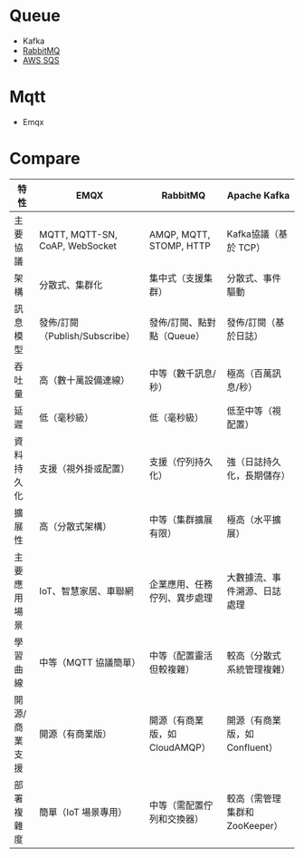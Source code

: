 # Queue

* Kafka
* [RabbitMQ](rabbitmq/readme.md)
* [AWS SQS](../paas/aws/service/sqs.md)

# Mqtt

* Emqx

# Compare

| 特性      | 	EMQX                          | 	RabbitMQ               | 	Apache Kafka        |
|---------|--------------------------------|-------------------------|----------------------|
| 主要協議    | MQTT, MQTT-SN, CoAP, WebSocket | AMQP, MQTT, STOMP, HTTP | Kafka協議（基於 TCP）      |
| 架構      | 分散式、集群化                        | 集中式（支援集群）               | 分散式、事件驅動             |
| 訊息模型    | 發佈/訂閱（Publish/Subscribe）       | 發佈/訂閱、點對點（Queue）        | 發佈/訂閱（基於日誌）          |
| 吞吐量     | 高（數十萬設備連線）                     | 中等（數千訊息/秒）              | 極高（百萬訊息/秒）           |
| 延遲      | 低（毫秒級）                         | 低（毫秒級）                  | 低至中等（視配置）            |
| 資料持久化   | 支援（視外掛或配置）                     | 支援（佇列持久化）               | 強（日誌持久化，長期儲存）        |
| 擴展性     | 高（分散式架構）                       | 中等（集群擴展有限）              | 極高（水平擴展）             |
| 主要應用場景  | IoT、智慧家居、車聯網                   | 企業應用、任務佇列、異步處理          | 大數據流、事件溯源、日誌處理       |
| 學習曲線    | 中等（MQTT 協議簡單）                  | 中等（配置靈活但較複雜）            | 較高（分散式系統管理複雜）        |
| 開源/商業支援 | 開源（有商業版）                       | 開源（有商業版，如 CloudAMQP）    | 開源（有商業版，如 Confluent） |
| 部署複雜度   | 簡單（IoT 場景專用）                   | 中等（需配置佇列和交換器）           | 較高（需管理集群和 ZooKeeper） |